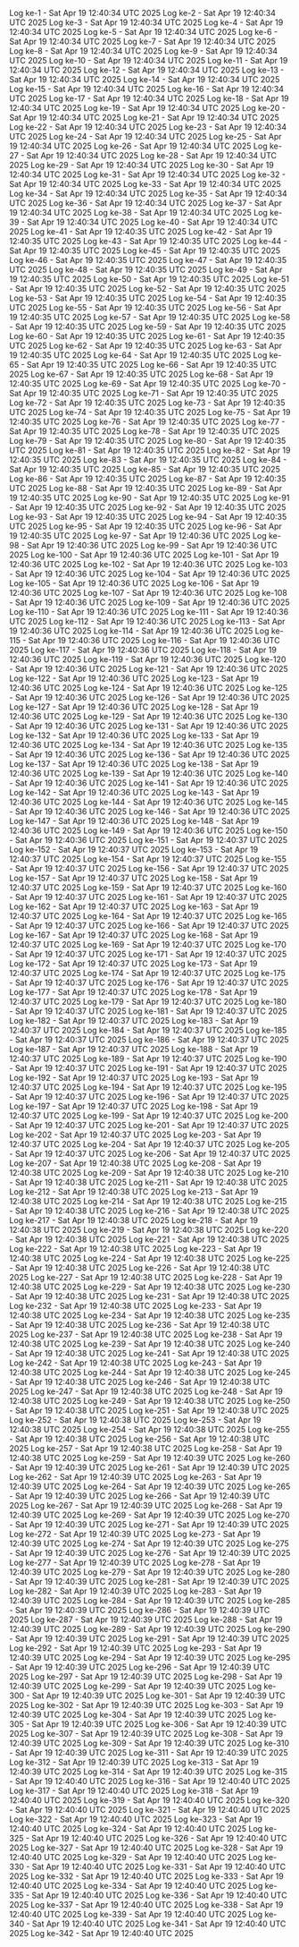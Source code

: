 Log ke-1 - Sat Apr 19 12:40:34 UTC 2025
Log ke-2 - Sat Apr 19 12:40:34 UTC 2025
Log ke-3 - Sat Apr 19 12:40:34 UTC 2025
Log ke-4 - Sat Apr 19 12:40:34 UTC 2025
Log ke-5 - Sat Apr 19 12:40:34 UTC 2025
Log ke-6 - Sat Apr 19 12:40:34 UTC 2025
Log ke-7 - Sat Apr 19 12:40:34 UTC 2025
Log ke-8 - Sat Apr 19 12:40:34 UTC 2025
Log ke-9 - Sat Apr 19 12:40:34 UTC 2025
Log ke-10 - Sat Apr 19 12:40:34 UTC 2025
Log ke-11 - Sat Apr 19 12:40:34 UTC 2025
Log ke-12 - Sat Apr 19 12:40:34 UTC 2025
Log ke-13 - Sat Apr 19 12:40:34 UTC 2025
Log ke-14 - Sat Apr 19 12:40:34 UTC 2025
Log ke-15 - Sat Apr 19 12:40:34 UTC 2025
Log ke-16 - Sat Apr 19 12:40:34 UTC 2025
Log ke-17 - Sat Apr 19 12:40:34 UTC 2025
Log ke-18 - Sat Apr 19 12:40:34 UTC 2025
Log ke-19 - Sat Apr 19 12:40:34 UTC 2025
Log ke-20 - Sat Apr 19 12:40:34 UTC 2025
Log ke-21 - Sat Apr 19 12:40:34 UTC 2025
Log ke-22 - Sat Apr 19 12:40:34 UTC 2025
Log ke-23 - Sat Apr 19 12:40:34 UTC 2025
Log ke-24 - Sat Apr 19 12:40:34 UTC 2025
Log ke-25 - Sat Apr 19 12:40:34 UTC 2025
Log ke-26 - Sat Apr 19 12:40:34 UTC 2025
Log ke-27 - Sat Apr 19 12:40:34 UTC 2025
Log ke-28 - Sat Apr 19 12:40:34 UTC 2025
Log ke-29 - Sat Apr 19 12:40:34 UTC 2025
Log ke-30 - Sat Apr 19 12:40:34 UTC 2025
Log ke-31 - Sat Apr 19 12:40:34 UTC 2025
Log ke-32 - Sat Apr 19 12:40:34 UTC 2025
Log ke-33 - Sat Apr 19 12:40:34 UTC 2025
Log ke-34 - Sat Apr 19 12:40:34 UTC 2025
Log ke-35 - Sat Apr 19 12:40:34 UTC 2025
Log ke-36 - Sat Apr 19 12:40:34 UTC 2025
Log ke-37 - Sat Apr 19 12:40:34 UTC 2025
Log ke-38 - Sat Apr 19 12:40:34 UTC 2025
Log ke-39 - Sat Apr 19 12:40:34 UTC 2025
Log ke-40 - Sat Apr 19 12:40:34 UTC 2025
Log ke-41 - Sat Apr 19 12:40:35 UTC 2025
Log ke-42 - Sat Apr 19 12:40:35 UTC 2025
Log ke-43 - Sat Apr 19 12:40:35 UTC 2025
Log ke-44 - Sat Apr 19 12:40:35 UTC 2025
Log ke-45 - Sat Apr 19 12:40:35 UTC 2025
Log ke-46 - Sat Apr 19 12:40:35 UTC 2025
Log ke-47 - Sat Apr 19 12:40:35 UTC 2025
Log ke-48 - Sat Apr 19 12:40:35 UTC 2025
Log ke-49 - Sat Apr 19 12:40:35 UTC 2025
Log ke-50 - Sat Apr 19 12:40:35 UTC 2025
Log ke-51 - Sat Apr 19 12:40:35 UTC 2025
Log ke-52 - Sat Apr 19 12:40:35 UTC 2025
Log ke-53 - Sat Apr 19 12:40:35 UTC 2025
Log ke-54 - Sat Apr 19 12:40:35 UTC 2025
Log ke-55 - Sat Apr 19 12:40:35 UTC 2025
Log ke-56 - Sat Apr 19 12:40:35 UTC 2025
Log ke-57 - Sat Apr 19 12:40:35 UTC 2025
Log ke-58 - Sat Apr 19 12:40:35 UTC 2025
Log ke-59 - Sat Apr 19 12:40:35 UTC 2025
Log ke-60 - Sat Apr 19 12:40:35 UTC 2025
Log ke-61 - Sat Apr 19 12:40:35 UTC 2025
Log ke-62 - Sat Apr 19 12:40:35 UTC 2025
Log ke-63 - Sat Apr 19 12:40:35 UTC 2025
Log ke-64 - Sat Apr 19 12:40:35 UTC 2025
Log ke-65 - Sat Apr 19 12:40:35 UTC 2025
Log ke-66 - Sat Apr 19 12:40:35 UTC 2025
Log ke-67 - Sat Apr 19 12:40:35 UTC 2025
Log ke-68 - Sat Apr 19 12:40:35 UTC 2025
Log ke-69 - Sat Apr 19 12:40:35 UTC 2025
Log ke-70 - Sat Apr 19 12:40:35 UTC 2025
Log ke-71 - Sat Apr 19 12:40:35 UTC 2025
Log ke-72 - Sat Apr 19 12:40:35 UTC 2025
Log ke-73 - Sat Apr 19 12:40:35 UTC 2025
Log ke-74 - Sat Apr 19 12:40:35 UTC 2025
Log ke-75 - Sat Apr 19 12:40:35 UTC 2025
Log ke-76 - Sat Apr 19 12:40:35 UTC 2025
Log ke-77 - Sat Apr 19 12:40:35 UTC 2025
Log ke-78 - Sat Apr 19 12:40:35 UTC 2025
Log ke-79 - Sat Apr 19 12:40:35 UTC 2025
Log ke-80 - Sat Apr 19 12:40:35 UTC 2025
Log ke-81 - Sat Apr 19 12:40:35 UTC 2025
Log ke-82 - Sat Apr 19 12:40:35 UTC 2025
Log ke-83 - Sat Apr 19 12:40:35 UTC 2025
Log ke-84 - Sat Apr 19 12:40:35 UTC 2025
Log ke-85 - Sat Apr 19 12:40:35 UTC 2025
Log ke-86 - Sat Apr 19 12:40:35 UTC 2025
Log ke-87 - Sat Apr 19 12:40:35 UTC 2025
Log ke-88 - Sat Apr 19 12:40:35 UTC 2025
Log ke-89 - Sat Apr 19 12:40:35 UTC 2025
Log ke-90 - Sat Apr 19 12:40:35 UTC 2025
Log ke-91 - Sat Apr 19 12:40:35 UTC 2025
Log ke-92 - Sat Apr 19 12:40:35 UTC 2025
Log ke-93 - Sat Apr 19 12:40:35 UTC 2025
Log ke-94 - Sat Apr 19 12:40:35 UTC 2025
Log ke-95 - Sat Apr 19 12:40:35 UTC 2025
Log ke-96 - Sat Apr 19 12:40:35 UTC 2025
Log ke-97 - Sat Apr 19 12:40:36 UTC 2025
Log ke-98 - Sat Apr 19 12:40:36 UTC 2025
Log ke-99 - Sat Apr 19 12:40:36 UTC 2025
Log ke-100 - Sat Apr 19 12:40:36 UTC 2025
Log ke-101 - Sat Apr 19 12:40:36 UTC 2025
Log ke-102 - Sat Apr 19 12:40:36 UTC 2025
Log ke-103 - Sat Apr 19 12:40:36 UTC 2025
Log ke-104 - Sat Apr 19 12:40:36 UTC 2025
Log ke-105 - Sat Apr 19 12:40:36 UTC 2025
Log ke-106 - Sat Apr 19 12:40:36 UTC 2025
Log ke-107 - Sat Apr 19 12:40:36 UTC 2025
Log ke-108 - Sat Apr 19 12:40:36 UTC 2025
Log ke-109 - Sat Apr 19 12:40:36 UTC 2025
Log ke-110 - Sat Apr 19 12:40:36 UTC 2025
Log ke-111 - Sat Apr 19 12:40:36 UTC 2025
Log ke-112 - Sat Apr 19 12:40:36 UTC 2025
Log ke-113 - Sat Apr 19 12:40:36 UTC 2025
Log ke-114 - Sat Apr 19 12:40:36 UTC 2025
Log ke-115 - Sat Apr 19 12:40:36 UTC 2025
Log ke-116 - Sat Apr 19 12:40:36 UTC 2025
Log ke-117 - Sat Apr 19 12:40:36 UTC 2025
Log ke-118 - Sat Apr 19 12:40:36 UTC 2025
Log ke-119 - Sat Apr 19 12:40:36 UTC 2025
Log ke-120 - Sat Apr 19 12:40:36 UTC 2025
Log ke-121 - Sat Apr 19 12:40:36 UTC 2025
Log ke-122 - Sat Apr 19 12:40:36 UTC 2025
Log ke-123 - Sat Apr 19 12:40:36 UTC 2025
Log ke-124 - Sat Apr 19 12:40:36 UTC 2025
Log ke-125 - Sat Apr 19 12:40:36 UTC 2025
Log ke-126 - Sat Apr 19 12:40:36 UTC 2025
Log ke-127 - Sat Apr 19 12:40:36 UTC 2025
Log ke-128 - Sat Apr 19 12:40:36 UTC 2025
Log ke-129 - Sat Apr 19 12:40:36 UTC 2025
Log ke-130 - Sat Apr 19 12:40:36 UTC 2025
Log ke-131 - Sat Apr 19 12:40:36 UTC 2025
Log ke-132 - Sat Apr 19 12:40:36 UTC 2025
Log ke-133 - Sat Apr 19 12:40:36 UTC 2025
Log ke-134 - Sat Apr 19 12:40:36 UTC 2025
Log ke-135 - Sat Apr 19 12:40:36 UTC 2025
Log ke-136 - Sat Apr 19 12:40:36 UTC 2025
Log ke-137 - Sat Apr 19 12:40:36 UTC 2025
Log ke-138 - Sat Apr 19 12:40:36 UTC 2025
Log ke-139 - Sat Apr 19 12:40:36 UTC 2025
Log ke-140 - Sat Apr 19 12:40:36 UTC 2025
Log ke-141 - Sat Apr 19 12:40:36 UTC 2025
Log ke-142 - Sat Apr 19 12:40:36 UTC 2025
Log ke-143 - Sat Apr 19 12:40:36 UTC 2025
Log ke-144 - Sat Apr 19 12:40:36 UTC 2025
Log ke-145 - Sat Apr 19 12:40:36 UTC 2025
Log ke-146 - Sat Apr 19 12:40:36 UTC 2025
Log ke-147 - Sat Apr 19 12:40:36 UTC 2025
Log ke-148 - Sat Apr 19 12:40:36 UTC 2025
Log ke-149 - Sat Apr 19 12:40:36 UTC 2025
Log ke-150 - Sat Apr 19 12:40:36 UTC 2025
Log ke-151 - Sat Apr 19 12:40:37 UTC 2025
Log ke-152 - Sat Apr 19 12:40:37 UTC 2025
Log ke-153 - Sat Apr 19 12:40:37 UTC 2025
Log ke-154 - Sat Apr 19 12:40:37 UTC 2025
Log ke-155 - Sat Apr 19 12:40:37 UTC 2025
Log ke-156 - Sat Apr 19 12:40:37 UTC 2025
Log ke-157 - Sat Apr 19 12:40:37 UTC 2025
Log ke-158 - Sat Apr 19 12:40:37 UTC 2025
Log ke-159 - Sat Apr 19 12:40:37 UTC 2025
Log ke-160 - Sat Apr 19 12:40:37 UTC 2025
Log ke-161 - Sat Apr 19 12:40:37 UTC 2025
Log ke-162 - Sat Apr 19 12:40:37 UTC 2025
Log ke-163 - Sat Apr 19 12:40:37 UTC 2025
Log ke-164 - Sat Apr 19 12:40:37 UTC 2025
Log ke-165 - Sat Apr 19 12:40:37 UTC 2025
Log ke-166 - Sat Apr 19 12:40:37 UTC 2025
Log ke-167 - Sat Apr 19 12:40:37 UTC 2025
Log ke-168 - Sat Apr 19 12:40:37 UTC 2025
Log ke-169 - Sat Apr 19 12:40:37 UTC 2025
Log ke-170 - Sat Apr 19 12:40:37 UTC 2025
Log ke-171 - Sat Apr 19 12:40:37 UTC 2025
Log ke-172 - Sat Apr 19 12:40:37 UTC 2025
Log ke-173 - Sat Apr 19 12:40:37 UTC 2025
Log ke-174 - Sat Apr 19 12:40:37 UTC 2025
Log ke-175 - Sat Apr 19 12:40:37 UTC 2025
Log ke-176 - Sat Apr 19 12:40:37 UTC 2025
Log ke-177 - Sat Apr 19 12:40:37 UTC 2025
Log ke-178 - Sat Apr 19 12:40:37 UTC 2025
Log ke-179 - Sat Apr 19 12:40:37 UTC 2025
Log ke-180 - Sat Apr 19 12:40:37 UTC 2025
Log ke-181 - Sat Apr 19 12:40:37 UTC 2025
Log ke-182 - Sat Apr 19 12:40:37 UTC 2025
Log ke-183 - Sat Apr 19 12:40:37 UTC 2025
Log ke-184 - Sat Apr 19 12:40:37 UTC 2025
Log ke-185 - Sat Apr 19 12:40:37 UTC 2025
Log ke-186 - Sat Apr 19 12:40:37 UTC 2025
Log ke-187 - Sat Apr 19 12:40:37 UTC 2025
Log ke-188 - Sat Apr 19 12:40:37 UTC 2025
Log ke-189 - Sat Apr 19 12:40:37 UTC 2025
Log ke-190 - Sat Apr 19 12:40:37 UTC 2025
Log ke-191 - Sat Apr 19 12:40:37 UTC 2025
Log ke-192 - Sat Apr 19 12:40:37 UTC 2025
Log ke-193 - Sat Apr 19 12:40:37 UTC 2025
Log ke-194 - Sat Apr 19 12:40:37 UTC 2025
Log ke-195 - Sat Apr 19 12:40:37 UTC 2025
Log ke-196 - Sat Apr 19 12:40:37 UTC 2025
Log ke-197 - Sat Apr 19 12:40:37 UTC 2025
Log ke-198 - Sat Apr 19 12:40:37 UTC 2025
Log ke-199 - Sat Apr 19 12:40:37 UTC 2025
Log ke-200 - Sat Apr 19 12:40:37 UTC 2025
Log ke-201 - Sat Apr 19 12:40:37 UTC 2025
Log ke-202 - Sat Apr 19 12:40:37 UTC 2025
Log ke-203 - Sat Apr 19 12:40:37 UTC 2025
Log ke-204 - Sat Apr 19 12:40:37 UTC 2025
Log ke-205 - Sat Apr 19 12:40:37 UTC 2025
Log ke-206 - Sat Apr 19 12:40:37 UTC 2025
Log ke-207 - Sat Apr 19 12:40:38 UTC 2025
Log ke-208 - Sat Apr 19 12:40:38 UTC 2025
Log ke-209 - Sat Apr 19 12:40:38 UTC 2025
Log ke-210 - Sat Apr 19 12:40:38 UTC 2025
Log ke-211 - Sat Apr 19 12:40:38 UTC 2025
Log ke-212 - Sat Apr 19 12:40:38 UTC 2025
Log ke-213 - Sat Apr 19 12:40:38 UTC 2025
Log ke-214 - Sat Apr 19 12:40:38 UTC 2025
Log ke-215 - Sat Apr 19 12:40:38 UTC 2025
Log ke-216 - Sat Apr 19 12:40:38 UTC 2025
Log ke-217 - Sat Apr 19 12:40:38 UTC 2025
Log ke-218 - Sat Apr 19 12:40:38 UTC 2025
Log ke-219 - Sat Apr 19 12:40:38 UTC 2025
Log ke-220 - Sat Apr 19 12:40:38 UTC 2025
Log ke-221 - Sat Apr 19 12:40:38 UTC 2025
Log ke-222 - Sat Apr 19 12:40:38 UTC 2025
Log ke-223 - Sat Apr 19 12:40:38 UTC 2025
Log ke-224 - Sat Apr 19 12:40:38 UTC 2025
Log ke-225 - Sat Apr 19 12:40:38 UTC 2025
Log ke-226 - Sat Apr 19 12:40:38 UTC 2025
Log ke-227 - Sat Apr 19 12:40:38 UTC 2025
Log ke-228 - Sat Apr 19 12:40:38 UTC 2025
Log ke-229 - Sat Apr 19 12:40:38 UTC 2025
Log ke-230 - Sat Apr 19 12:40:38 UTC 2025
Log ke-231 - Sat Apr 19 12:40:38 UTC 2025
Log ke-232 - Sat Apr 19 12:40:38 UTC 2025
Log ke-233 - Sat Apr 19 12:40:38 UTC 2025
Log ke-234 - Sat Apr 19 12:40:38 UTC 2025
Log ke-235 - Sat Apr 19 12:40:38 UTC 2025
Log ke-236 - Sat Apr 19 12:40:38 UTC 2025
Log ke-237 - Sat Apr 19 12:40:38 UTC 2025
Log ke-238 - Sat Apr 19 12:40:38 UTC 2025
Log ke-239 - Sat Apr 19 12:40:38 UTC 2025
Log ke-240 - Sat Apr 19 12:40:38 UTC 2025
Log ke-241 - Sat Apr 19 12:40:38 UTC 2025
Log ke-242 - Sat Apr 19 12:40:38 UTC 2025
Log ke-243 - Sat Apr 19 12:40:38 UTC 2025
Log ke-244 - Sat Apr 19 12:40:38 UTC 2025
Log ke-245 - Sat Apr 19 12:40:38 UTC 2025
Log ke-246 - Sat Apr 19 12:40:38 UTC 2025
Log ke-247 - Sat Apr 19 12:40:38 UTC 2025
Log ke-248 - Sat Apr 19 12:40:38 UTC 2025
Log ke-249 - Sat Apr 19 12:40:38 UTC 2025
Log ke-250 - Sat Apr 19 12:40:38 UTC 2025
Log ke-251 - Sat Apr 19 12:40:38 UTC 2025
Log ke-252 - Sat Apr 19 12:40:38 UTC 2025
Log ke-253 - Sat Apr 19 12:40:38 UTC 2025
Log ke-254 - Sat Apr 19 12:40:38 UTC 2025
Log ke-255 - Sat Apr 19 12:40:38 UTC 2025
Log ke-256 - Sat Apr 19 12:40:38 UTC 2025
Log ke-257 - Sat Apr 19 12:40:38 UTC 2025
Log ke-258 - Sat Apr 19 12:40:38 UTC 2025
Log ke-259 - Sat Apr 19 12:40:39 UTC 2025
Log ke-260 - Sat Apr 19 12:40:39 UTC 2025
Log ke-261 - Sat Apr 19 12:40:39 UTC 2025
Log ke-262 - Sat Apr 19 12:40:39 UTC 2025
Log ke-263 - Sat Apr 19 12:40:39 UTC 2025
Log ke-264 - Sat Apr 19 12:40:39 UTC 2025
Log ke-265 - Sat Apr 19 12:40:39 UTC 2025
Log ke-266 - Sat Apr 19 12:40:39 UTC 2025
Log ke-267 - Sat Apr 19 12:40:39 UTC 2025
Log ke-268 - Sat Apr 19 12:40:39 UTC 2025
Log ke-269 - Sat Apr 19 12:40:39 UTC 2025
Log ke-270 - Sat Apr 19 12:40:39 UTC 2025
Log ke-271 - Sat Apr 19 12:40:39 UTC 2025
Log ke-272 - Sat Apr 19 12:40:39 UTC 2025
Log ke-273 - Sat Apr 19 12:40:39 UTC 2025
Log ke-274 - Sat Apr 19 12:40:39 UTC 2025
Log ke-275 - Sat Apr 19 12:40:39 UTC 2025
Log ke-276 - Sat Apr 19 12:40:39 UTC 2025
Log ke-277 - Sat Apr 19 12:40:39 UTC 2025
Log ke-278 - Sat Apr 19 12:40:39 UTC 2025
Log ke-279 - Sat Apr 19 12:40:39 UTC 2025
Log ke-280 - Sat Apr 19 12:40:39 UTC 2025
Log ke-281 - Sat Apr 19 12:40:39 UTC 2025
Log ke-282 - Sat Apr 19 12:40:39 UTC 2025
Log ke-283 - Sat Apr 19 12:40:39 UTC 2025
Log ke-284 - Sat Apr 19 12:40:39 UTC 2025
Log ke-285 - Sat Apr 19 12:40:39 UTC 2025
Log ke-286 - Sat Apr 19 12:40:39 UTC 2025
Log ke-287 - Sat Apr 19 12:40:39 UTC 2025
Log ke-288 - Sat Apr 19 12:40:39 UTC 2025
Log ke-289 - Sat Apr 19 12:40:39 UTC 2025
Log ke-290 - Sat Apr 19 12:40:39 UTC 2025
Log ke-291 - Sat Apr 19 12:40:39 UTC 2025
Log ke-292 - Sat Apr 19 12:40:39 UTC 2025
Log ke-293 - Sat Apr 19 12:40:39 UTC 2025
Log ke-294 - Sat Apr 19 12:40:39 UTC 2025
Log ke-295 - Sat Apr 19 12:40:39 UTC 2025
Log ke-296 - Sat Apr 19 12:40:39 UTC 2025
Log ke-297 - Sat Apr 19 12:40:39 UTC 2025
Log ke-298 - Sat Apr 19 12:40:39 UTC 2025
Log ke-299 - Sat Apr 19 12:40:39 UTC 2025
Log ke-300 - Sat Apr 19 12:40:39 UTC 2025
Log ke-301 - Sat Apr 19 12:40:39 UTC 2025
Log ke-302 - Sat Apr 19 12:40:39 UTC 2025
Log ke-303 - Sat Apr 19 12:40:39 UTC 2025
Log ke-304 - Sat Apr 19 12:40:39 UTC 2025
Log ke-305 - Sat Apr 19 12:40:39 UTC 2025
Log ke-306 - Sat Apr 19 12:40:39 UTC 2025
Log ke-307 - Sat Apr 19 12:40:39 UTC 2025
Log ke-308 - Sat Apr 19 12:40:39 UTC 2025
Log ke-309 - Sat Apr 19 12:40:39 UTC 2025
Log ke-310 - Sat Apr 19 12:40:39 UTC 2025
Log ke-311 - Sat Apr 19 12:40:39 UTC 2025
Log ke-312 - Sat Apr 19 12:40:39 UTC 2025
Log ke-313 - Sat Apr 19 12:40:39 UTC 2025
Log ke-314 - Sat Apr 19 12:40:39 UTC 2025
Log ke-315 - Sat Apr 19 12:40:40 UTC 2025
Log ke-316 - Sat Apr 19 12:40:40 UTC 2025
Log ke-317 - Sat Apr 19 12:40:40 UTC 2025
Log ke-318 - Sat Apr 19 12:40:40 UTC 2025
Log ke-319 - Sat Apr 19 12:40:40 UTC 2025
Log ke-320 - Sat Apr 19 12:40:40 UTC 2025
Log ke-321 - Sat Apr 19 12:40:40 UTC 2025
Log ke-322 - Sat Apr 19 12:40:40 UTC 2025
Log ke-323 - Sat Apr 19 12:40:40 UTC 2025
Log ke-324 - Sat Apr 19 12:40:40 UTC 2025
Log ke-325 - Sat Apr 19 12:40:40 UTC 2025
Log ke-326 - Sat Apr 19 12:40:40 UTC 2025
Log ke-327 - Sat Apr 19 12:40:40 UTC 2025
Log ke-328 - Sat Apr 19 12:40:40 UTC 2025
Log ke-329 - Sat Apr 19 12:40:40 UTC 2025
Log ke-330 - Sat Apr 19 12:40:40 UTC 2025
Log ke-331 - Sat Apr 19 12:40:40 UTC 2025
Log ke-332 - Sat Apr 19 12:40:40 UTC 2025
Log ke-333 - Sat Apr 19 12:40:40 UTC 2025
Log ke-334 - Sat Apr 19 12:40:40 UTC 2025
Log ke-335 - Sat Apr 19 12:40:40 UTC 2025
Log ke-336 - Sat Apr 19 12:40:40 UTC 2025
Log ke-337 - Sat Apr 19 12:40:40 UTC 2025
Log ke-338 - Sat Apr 19 12:40:40 UTC 2025
Log ke-339 - Sat Apr 19 12:40:40 UTC 2025
Log ke-340 - Sat Apr 19 12:40:40 UTC 2025
Log ke-341 - Sat Apr 19 12:40:40 UTC 2025
Log ke-342 - Sat Apr 19 12:40:40 UTC 2025
